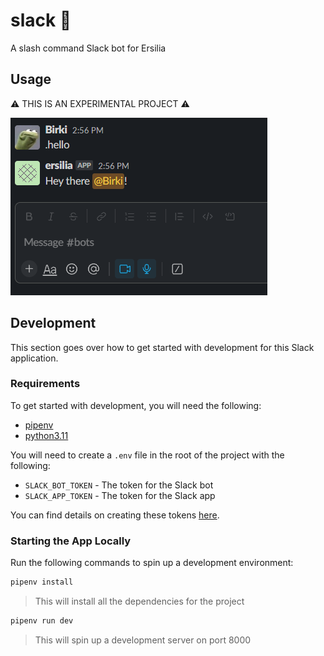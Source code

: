 # slack 💬

A slash command Slack bot for Ersilia

## Usage

⚠️ THIS IS AN EXPERIMENTAL PROJECT ⚠️

![example](./docs/assets/example.png)

## Development

This section goes over how to get started with development for this Slack application.

### Requirements

To get started with development, you will need the following:

- [pipenv](https://pipenv.readthedocs.io/en/latest/)
- [python3.11](https://www.python.org/downloads/release/python-3110/)

You will need to create a `.env` file in the root of the project with the following:

- `SLACK_BOT_TOKEN` - The token for the Slack bot
- `SLACK_APP_TOKEN` - The token for the Slack app

You can find details on creating these tokens [here](https://slack.dev/bolt-python/tutorial/getting-started).

### Starting the App Locally

Run the following commands to spin up a development environment:

```bash
pipenv install
```

> This will install all the dependencies for the project

```bash
pipenv run dev
```

> This will spin up a development server on port 8000
